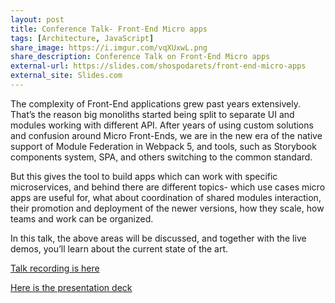 ```yaml
---
layout: post
title: Conference Talk- Front-End Micro apps
tags: [Architecture, JavaScript]
share_image: https://i.imgur.com/vqXUxwL.png
share_description: Conference Talk on Front-End Micro apps
external-url: https://slides.com/shospodarets/front-end-micro-apps
external_site: Slides.com
---
```


The complexity of Front-End applications grew past years extensively.
That’s the reason big monoliths started being split to separate UI and modules working with different API.
After years of using custom solutions and confusion around Micro Front-Ends,
we are in the new era of the native support of Module Federation in Webpack 5,
and tools, such as Storybook components system, SPA, and others switching to the common standard.

But this gives the tool to build apps which can work with specific microservices,
and behind there are different topics- which use cases micro apps are useful for,
what about coordination of shared modules interaction, their promotion and deployment of the newer versions,
how they scale, how teams and work can be organized.

In this talk, the above areas will be discussed, and together with the live demos,
you’ll learn about the current state of the art.

<a href="https://www.youtube.com/watch?v=CBgN-jcO4OU&t=10757">Talk recording is here</a>

<a href="https://slides.com/shospodarets/front-end-micro-apps">Here is the presentation deck</a>

<span class="smaller-img">
    <img src="https://i.imgur.com/vqXUxwL.png" alt="" />
</span>


<div class="more"></div>
